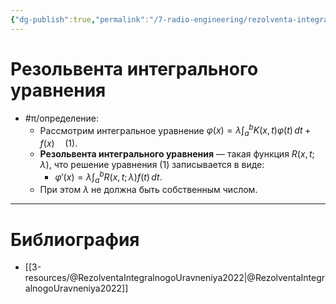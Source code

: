 ```yaml
---
{"dg-publish":true,"permalink":"/7-radio-engineering/rezolventa-integralnogo-uravneniya/","title":"Резольвента интегрального уравнения"}
---
```



# Резольвента интегрального уравнения

- #π/определение:
	- Рассмотрим интегральное уравнение $\displaystyle \varphi(x)=\lambda \int_{a}^{b} K(x,t)\varphi(t) \, dt+f(x) \quad (1).$
	- **Резольвента интегрального уравнения** — такая функция $R(x,t;\lambda)$, что решение уравнения (1) записывается в виде:
		- $\displaystyle \varphi '(x)=\lambda \int_{a}^{b} R(x,t;\lambda)f(t) \, dt.$
	- При этом $\lambda$ не должна быть собственным числом.

---

# Библиография

- [[3-resources/@RezolventaIntegralnogoUravneniya2022\|@RezolventaIntegralnogoUravneniya2022]]